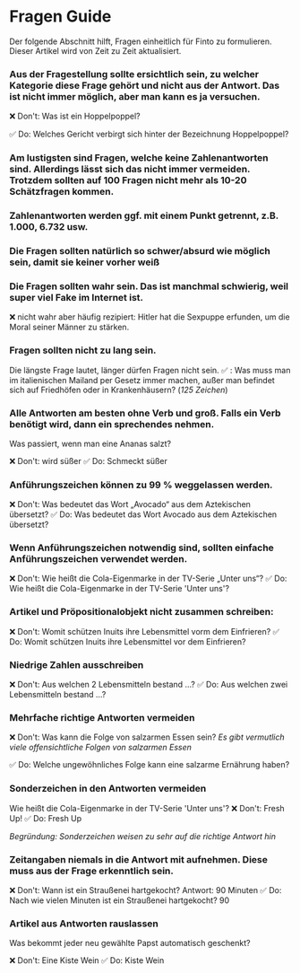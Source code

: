# Fragen Guide

Der folgende Abschnitt hilft, Fragen einheitlich für Finto zu formulieren. Dieser Artikel wird von Zeit zu Zeit aktualisiert. 


### Aus der Fragestellung sollte ersichtlich sein, zu welcher Kategorie diese Frage gehört und nicht aus der Antwort. Das ist nicht immer möglich, aber man kann es ja versuchen. 

❌ Don't: Was ist ein Hoppelpoppel? 

✅ Do: Welches Gericht verbirgt sich hinter der Bezeichnung Hoppelpoppel?

###  Am lustigsten sind Fragen, welche keine Zahlenantworten sind. Allerdings lässt sich das nicht immer vermeiden. Trotzdem sollten auf 100 Fragen nicht mehr als 10-20 Schätzfragen kommen. 

### Zahlenantworten werden ggf. mit einem Punkt getrennt, z.B. 1.000, 6.732 usw. 

### Die Fragen sollten natürlich so schwer/absurd wie möglich sein, damit sie keiner vorher weiß 

### Die Fragen sollten wahr sein. Das ist manchmal schwierig, weil super viel Fake im Internet ist.
❌ nicht wahr aber häufig rezipiert: Hitler hat die Sexpuppe erfunden, um die Moral seiner Männer zu stärken. 

### Fragen sollten nicht zu lang sein. 
Die längste Frage lautet, länger dürfen Fragen nicht sein.
✅ :  Was muss man im italienischen Mailand per Gesetz immer machen, außer man befindet sich auf Friedhöfen oder in Krankenhäusern? (*125 Zeichen*)

### Alle Antworten am besten ohne Verb und groß. Falls ein Verb benötigt wird, dann ein sprechendes nehmen.
Was passiert, wenn man eine Ananas salzt? 

❌ Don't: wird süßer
✅ Do: Schmeckt süßer

###  Anführungszeichen können zu 99 % weggelassen werden.
❌ Don't: Was bedeutet das Wort „Avocado“ aus dem Aztekischen übersetzt?
✅ Do: Was bedeutet das Wort Avocado aus dem Aztekischen übersetzt?

### Wenn Anführungszeichen notwendig sind, sollten einfache Anführungszeichen verwendet werden.
❌ Don't: Wie heißt die Cola-Eigenmarke in der TV-Serie „Unter uns“? 
✅ Do: Wie heißt die Cola-Eigenmarke in der TV-Serie 'Unter uns'? 

### Artikel und Pröpositionalobjekt nicht zusammen schreiben:
❌ Don't: Womit schützen Inuits ihre Lebensmittel vorm dem Einfrieren?
✅ Do: Womit schützen Inuits ihre Lebensmittel vor dem Einfrieren?

### Niedrige Zahlen ausschreiben
❌ Don't: Aus welchen 2 Lebensmitteln bestand …? 
✅ Do: Aus welchen zwei Lebensmitteln bestand …? 


### Mehrfache richtige Antworten vermeiden
❌ Don't: Was kann die Folge von salzarmen Essen sein? 
*Es gibt vermutlich viele offensichtliche Folgen von salzarmen Essen*

✅ Do: Welche ungewöhnliches Folge kann eine salzarme Ernährung haben?

###  Sonderzeichen in den Antworten vermeiden
Wie heißt die Cola-Eigenmarke in der TV-Serie 'Unter uns'?
❌ Don't: Fresh Up!
✅ Do: Fresh Up

*Begründung: Sonderzeichen weisen zu sehr auf die richtige Antwort hin*


### Zeitangaben niemals in die Antwort mit aufnehmen. Diese muss aus der Frage erkenntlich sein.
❌ Don't: Wann ist ein Straußenei hartgekocht? Antwort: 90 Minuten
✅ Do: Nach wie vielen Minuten ist ein Straußenei hartgekocht? 90

### Artikel aus Antworten rauslassen

Was bekommt jeder neu gewählte Papst automatisch geschenkt? 

❌ Don't: Eine Kiste Wein
✅ Do: Kiste Wein
